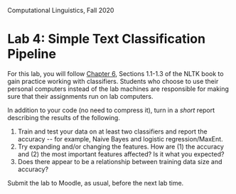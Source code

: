 Computational Linguistics, Fall 2020

# Lab 4: Simple Text Classification Pipeline

For this lab, you will follow [Chapter 6](https://www.nltk.org/book/ch06.html), Sections 1.1-1.3 of the NLTK book to gain practice working with classifiers.   Students who choose to use their personal computers instead of the lab machines are responsible for making sure that their assignments run on lab computers.

In addition to your code (no need to compress it), turn in a *short* report describing the results of the following.

1. Train and test your data on at least two classifiers and report the accuracy -- for example, Naive Bayes and logistic regression/MaxEnt.
2. Try expanding and/or changing the features. How are (1) the accuracy and (2) the most important features affected?  Is it what you expected?
3. Does there appear to be a relationship between training data size and accuracy?


Submit the lab to Moodle, as usual, before the next lab time.
